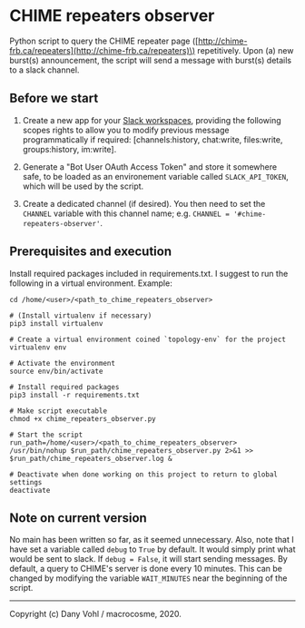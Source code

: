 # CHIME repeaters observer

Python script to query the CHIME repeater page \([http://chime-frb.ca/repeaters](http://chime-frb.ca/repeaters)\) repetitively. Upon (a) new burst(s) announcement, the script will send a message with burst(s) details to a slack channel.

## Before we start

1) Create a new app for your [Slack workspaces](https://api.slack.com/apps), providing the following scopes rights to allow you to modify previous message programmatically if required:  \[channels:history,
chat:write,
files:write,
groups:history,
im:write\].

2) Generate a "Bot User OAuth Access Token" and store it somewhere safe, to be loaded as an environement variable called `SLACK_API_TOKEN`, which will be used by the script.

3) Create a dedicated channel (if desired). You then need to set the `CHANNEL` variable with this channel name; e.g. `CHANNEL = '#chime-repeaters-observer'`.

## Prerequisites and execution

Install required packages included in requirements.txt. I suggest to run the following in a virtual environment. Example:

```shell
cd /home/<user>/<path_to_chime_repeaters_observer>

# (Install virtualenv if necessary)
pip3 install virtualenv

# Create a virtual environment coined `topology-env` for the project
virtualenv env

# Activate the environment
source env/bin/activate

# Install required packages
pip3 install -r requirements.txt

# Make script executable
chmod +x chime_repeaters_observer.py

# Start the script
run_path=/home/<user>/<path_to_chime_repeaters_observer>
/usr/bin/nohup $run_path/chime_repeaters_observer.py 2>&1 >> $run_path/chime_repeaters_observer.log &

# Deactivate when done working on this project to return to global settings
deactivate
```

## Note on current version
No main has been written so far, as it seemed unnecessary. Also, note that I have set a variable called `debug` to `True` by default. It would simply print what would be sent to slack. If `debug = False`, it will start sending messages. By default, a query to CHIME's server is done every 10 minutes. This can be changed by modifying the variable `WAIT_MINUTES` near the beginning of the script.

----
Copyright (c) Dany Vohl / macrocosme, 2020.

